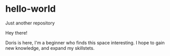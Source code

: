 # hello-world
Just another repository

Hey there!

Doris is here, I'm a beginner who finds this space interesting. I hope to gain new knowledge, and expand my skillstets.
